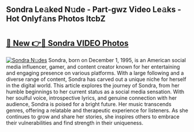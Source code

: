## Sondra Le𝚊ked N𝚞de - Part-gwz Video Le𝚊ks - Hot Onlyf𝚊ns Photos ltcbZ

# <h2><a href="http://ab49850.deff.icu/?id=Sondra">🔗 New 👉🔴 Sondra VIDEO Photos</a></h2>

[![Sondra N𝚞des](https://i.imgur.com/rIISA9y.gif)](http://ab49850.deff.icu/?id=Sondra)
Sondra, born on December 1, 1995, is an American social media influencer, gamer, and content creator known for her entertaining and engaging presence on various platforms. With a large following and a diverse range of content, Sondra has carved out a unique niche for herself in the digital world. This article explores the journey of Sondra, from her humble beginnings to her current status as a social media sensation. With her soulful voice, introspective lyrics, and genuine connection with her audience, Sondra is poised for a bright future. Her music transcends genres, offering a relatable and therapeutic experience for listeners. As she continues to grow and share her stories, she inspires others to embrace their vulnerabilities and find strength in their uniqueness.
